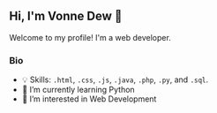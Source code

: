 <h2>Hi, I'm Vonne Dew 👋</h2>

Welcome to my profile! I'm a web developer.

### Bio

- 💡 Skills: <code>.html</code>, <code>.css</code>, <code>.js</code>, <code>.java</code>, <code>.php</code>, <code>.py</code>, and <code>.sql</code>.
- 🌱 I’m currently learning Python
- 👀 I’m interested in Web Development



<!---
VawnDyu/VawnDyu is a ✨ special ✨ repository because its `README.md` (this file) appears on your GitHub profile.
You can click the Preview link to take a look at your changes.
--->
